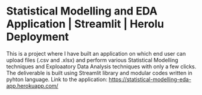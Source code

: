 # Statistical Modelling and EDA Application | Streamlit | Herolu Deployment
This is a project where I have built an application on which end user can upload files (.csv and .xlsx) and  perform various Statistical Modelling techniques and Exploaatory Data Analysis techniques with only a few clicks. The deliverable is built using Streamlit library and modular codes written in pyhton language. Link to the application: https://statistical-modelling-eda-app.herokuapp.com/

